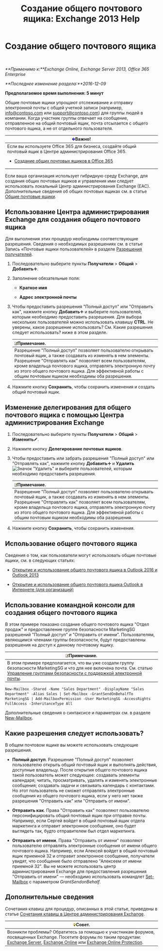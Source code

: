 ﻿---
title: 'Создание общего почтового ящика: Exchange 2013 Help'
TOCTitle: Создание общего почтового ящика
ms:assetid: d34bc827-1e83-4a7f-a219-8ba9c19fe24b
ms:mtpsurl: https://technet.microsoft.com/ru-ru/library/JJ150570(v=EXCHG.150)
ms:contentKeyID: 50489142
ms.date: 04/30/2018
mtps_version: v=EXCHG.150
ms.translationtype: HT
---

# Создание общего почтового ящика

 

_**Применимо к:**Exchange Online, Exchange Server 2013, Office 365 Enterprise_

_**Последнее изменение раздела:**2016-12-09_

**Предполагаемое время выполнения: 5 минут**

Общие почтовые ящики упрощают отслеживание и отправку электронной почты с общей учетной записи (например, info@contoso.com или support@contoso.com) для группы людей в компании. Когда участник группы отвечает на сообщение, отправленное на общий почтовый ящик, почта отсылается с общего почтового ящика, а не от отдельного пользователя.

<table>
<colgroup>
<col style="width: 100%" />
</colgroup>
<thead>
<tr class="header">
<th><img src="images/Dd876857.important(EXCHG.150).gif" title="Важно" alt="Важно" />Важно!</th>
</tr>
</thead>
<tbody>
<tr class="odd">
<td>Если вы используете Office 365 для бизнеса, создайте общий почтовый ящик в Центре администрирования Office 365.
<ul>
<li><p><a href="https://go.microsoft.com/fwlink/p/?linkid=834766">Создание общих почтовых ящиков в Office 365</a></p></li>
</ul></td>
</tr>
</tbody>
</table>


Если ваша организация использует гибридную среду Exchange, для создания общих почтовых ящиков и управления ими следует использовать локальный Центр администрирования Exchange (EAC). Дополнительные сведения об общих почтовых ящиках см. в статье [Общие почтовые ящики](shared-mailboxes-exchange-2013-help.md).

## Использование Центра администрирования Exchange для создания общего почтового ящика

Для выполнения этих процедур необходимы соответствующие разрешения. Сведения о необходимых разрешениях см. в статье Запись «Почтовые ящики пользователей» в разделе [Разрешения получателей](recipients-permissions-exchange-2013-help.md).

1.  Последовательно выберите пункты **Получатели** \> **Общий** \> **Добавить**![Значок добавления](images/JJ218640.c1e75329-d6d7-4073-a27d-498590bbb558(EXCHG.150).gif "Значок добавления").

2.  Заполнение обязательные поля:
    
      - **Краткое имя**
    
      - **Адрес электронной почты**

3.  Чтобы предоставить разрешения "Полный доступ" или "Отправить как", нажмите кнопку **Добавить**![Значок добавления](images/JJ218640.c1e75329-d6d7-4073-a27d-498590bbb558(EXCHG.150).gif "Значок добавления") и выберите пользователей, которым необходимо предоставить разрешения. Для выбора нескольких пользователей можно использовать клавишу **CTRL**. Не уверены, какое разрешение использовать? См. Какие разрешения следует использовать? ниже в этом разделе.
    
    <table>
    <thead>
    <tr class="header">
    <th><img src="images/JJ126620.note(EXCHG.150).gif" title="Примечание" alt="Примечание" />Примечание.</th>
    </tr>
    </thead>
    <tbody>
    <tr class="odd">
    <td>Разрешение &quot;Полный доступ&quot; позволяет пользователю открывать почтовый ящик, а также создавать из изменять в нем элементы. Разрешение &quot;Отправлять как&quot; позволяет всем пользователям, кроме владельца почтового ящика, отправлять электронную почту из этого общего почтового ящика. Для эффективной работы с общим почтовым ящиком необходимы оба разрешения.</td>
    </tr>
    </tbody>
    </table>


4.  Нажмите кнопку **Сохранить**, чтобы сохранить изменения и создать общий почтовый ящик.

## Изменение делегирования для общего почтового ящика с помощью Центра администрирования Exchange

1.  Последовательно выберите пункты **Получатели** \> **Общий** \> **Изменить**![Значок редактирования](images/Bb124582.6f53ccb2-1f13-4c02-bea0-30690e6ea71d(EXCHG.150).gif "Значок редактирования").

2.  Нажмите кнопку **Делегирование почтовых ящиков**.

3.  Чтобы предоставить или забрать разрешения "Полный доступ" или "Отправлять как", нажмите кнопку **Добавить**![Значок добавления](images/JJ218640.c1e75329-d6d7-4073-a27d-498590bbb558(EXCHG.150).gif "Значок добавления") и **Удалить**![Значок "Удалить"](images/JJ657492.479b6ced-8d64-4277-a725-f17fea202b28(EXCHG.150).gif "Значок \"Удалить\"") и выберите пользователей, которым необходимо предоставить разрешения.
    
    <table>
    <thead>
    <tr class="header">
    <th><img src="images/JJ126620.note(EXCHG.150).gif" title="Примечание" alt="Примечание" />Примечание.</th>
    </tr>
    </thead>
    <tbody>
    <tr class="odd">
    <td>Разрешение &quot;Полный доступ&quot; позволяет пользователю открывать почтовый ящик, а также создавать из изменять в нем элементы. Разрешение &quot;Отправлять как&quot; позволяет всем пользователям, кроме владельца почтового ящика, отправлять электронную почту из этого общего почтового ящика. Для эффективной работы с общим почтовым ящиком необходимы оба разрешения.</td>
    </tr>
    </tbody>
    </table>


4.  Нажмите кнопку **Сохранить**, чтобы сохранить изменения.

## Использование общего почтового ящика

Сведения о том, как пользователи могут использовать общие почтовые ящики, см. в следующих статьях:

  - [Открытие и использование общего почтового ящика в Outlook 2016 и Outlook 2013](https://go.microsoft.com/fwlink/p/?linkid=834764)

  - [Открытие и использование общего почтового ящика Outlook в Интернете (для организаций)](https://go.microsoft.com/fwlink/p/?linkid=834766)

## Использование командной консоли для создания общего почтового ящика

В этом примере показано создание общего почтового ящика "Отдел продаж" и предоставление группе безопасности MarketingSG разрешений "Полный доступ" и "Отправить от имени". Пользователям, являющимся членами группы безопасности, будут предоставлены разрешения на доступ к данному почтовому ящику.

<table>
<thead>
<tr class="header">
<th><img src="images/JJ126620.note(EXCHG.150).gif" title="Примечание" alt="Примечание" />Примечание.</th>
</tr>
</thead>
<tbody>
<tr class="odd">
<td>В этом примере предполагается, что вы уже создали группу безопасности MarketingSG и что для нее включена почта. См. статью <a href="manage-mail-enabled-security-groups-exchange-2013-help.md">Управление группами безопасности с поддержкой электронной почты</a>.</td>
</tr>
</tbody>
</table>


    New-Mailbox -Shared -Name "Sales Department" -DisplayName "Sales Department" -Alias Sales | Set-Mailbox -GrantSendOnBehalfTo MarketingSG | Add-MailboxPermission -User MarketingSG -AccessRights FullAccess -InheritanceType All

Дополнительные сведения о синтаксисе и параметрах см. в разделе [New-Mailbox](https://technet.microsoft.com/ru-ru/library/aa997663\(v=exchg.150\)).

## Какие разрешения следует использовать?

В общем почтовом ящике вы можете использовать следующие разрешения.

  - **Полный доступ**. Разрешение "Полный доступ" позволяет пользователю открыть общий почтовый ящик и выполнять действия, доступные владельцу. После открытия общего почтового ящика такой пользователь может следующее: создавать элементы календаря; читать, просматривать, удалять и изменять электронные сообщения; создавать задачи и связывать календарь с контактами. Но этот пользователь не сможет отправлять электронные сообщения из общего почтового ящика, если у него нет также разрешения "Отправить как" или "Отправить от имени".

  - **Отправить как**. Права "Отправить как" позволяют пользователю персонифицировать общий почтовый ящик при отправке почты. Например, если Сергей войдет в общий почтовый ящик отдела маркетинга и отправит электронное сообщение, оно будет выглядеть так, будто отправителем был отдел маркетинга.

  - **Отправить от имени**. Права "Отправить от имени" позволяют пользователю отправлять электронные сообщения от имени общего почтового ящика. Например, если Алексей войдет в общий почтовый ящик приемной 32 и отправит электронное сообщение, получатели увидят, что сообщение было отправлено "Алексеем от имени приемной 32". Вы не можете использовать центр администрирования Exchange для предоставления разрешения "Отправить от имени" — необходимо использовать командлет [Set-Mailbox](https://technet.microsoft.com/ru-ru/library/bb123981\(v=exchg.150\)) с параметром *GrantSendonBehalf*.

## Дополнительные сведения

Сочетания клавиш для процедур, описанных в этой статье, приведены в статье [Сочетания клавиш в Центре администрирования Exchange](keyboard-shortcuts-in-the-exchange-admin-center-exchange-online-protection-help.md).

<table>
<thead>
<tr class="header">
<th><img src="images/Bb124558.tip(EXCHG.150).gif" title="Совет" alt="Совет" />Совет.</th>
</tr>
</thead>
<tbody>
<tr class="odd">
<td>Возникли проблемы? Обратитесь за помощью к участникам форумов, посвященных Exchange. Посетите форумы по таким продуктам: <a href="https://go.microsoft.com/fwlink/p/?linkid=60612">Exchange Server</a>, <a href="https://go.microsoft.com/fwlink/p/?linkid=267542">Exchange Online</a> или <a href="https://go.microsoft.com/fwlink/p/?linkid=285351">Exchange Online Protection</a>.</td>
</tr>
</tbody>
</table>

